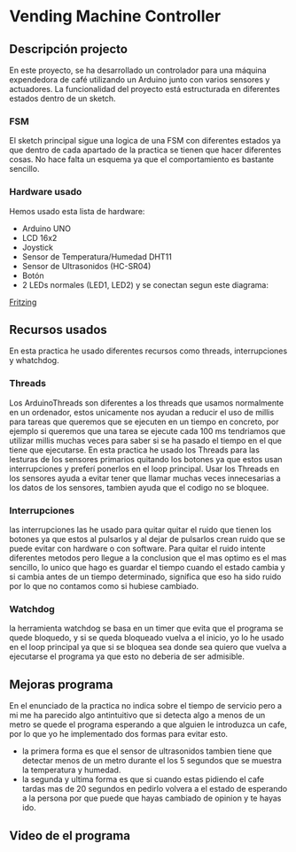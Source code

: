 # Vending Machine Controller
## Descripción projecto
En este proyecto, se ha desarrollado un controlador para una máquina expendedora de café utilizando un Arduino junto con varios sensores y actuadores. La funcionalidad del proyecto está estructurada en diferentes estados dentro de un sketch. 
### FSM
El sketch principal sigue una logica de una FSM con diferentes estados ya que dentro de cada apartado de la practica se tienen que hacer diferentes cosas. No hace falta un esquema ya que el comportamiento es bastante sencillo.
### Hardware usado
Hemos usado esta lista de hardware:
  - Arduino UNO
  - LCD 16x2
  - Joystick
  - Sensor de Temperatura/Humedad DHT11
  - Sensor de Ultrasonidos (HC-SR04)
  - Botón
  - 2 LEDs normales (LED1, LED2)
y se conectan segun este diagrama:

[Fritzing]()
## Recursos usados 
En esta practica he usado diferentes recursos como threads, interrupciones y whatchdog.
### Threads 
Los ArduinoThreads son diferentes a los threads que usamos normalmente en un ordenador, estos unicamente nos ayudan a reducir el uso de millis para tareas que queremos que se ejecuten en un tiempo en concreto, por ejemplo si queremos que una tarea se ejecute cada 100 ms tendriamos que utilizar millis muchas veces para saber si se ha pasado el tiempo en el que tiene que ejecutarse.
En esta practica he usado los Threads para las lesturas de los sensores primarios quitando los botones ya que estos usan interrupciones y preferí ponerlos en el loop principal.
Usar los Threads en los sensores ayuda a evitar tener que llamar muchas veces innecesarias a los datos de los sensores, tambien ayuda que el codigo no se bloquee.
### Interrupciones
las interrupciones las he usado para quitar quitar el ruido que tienen los botones ya que estos al pulsarlos y al dejar de pulsarlos crean ruido que se puede evitar con hardware o con software. 
Para quitar el ruido intente diferentes metodos pero llegue a la conclusion que el mas optimo es el mas sencillo, lo unico que hago es guardar el tiempo cuando el estado cambia y si cambia antes de un tiempo determinado, significa que eso ha sido ruido por lo que no contamos como si hubiese cambiado.
### Watchdog
la herramienta watchdog se basa en un timer que evita que el programa se quede bloquedo, y si se queda bloqueado vuelva a el inicio, yo lo he usado en el loop principal ya que si se bloquea sea donde sea quiero que vuelva a ejecutarse el programa ya que esto no deberia de ser admisible.

## Mejoras programa
En el enunciado de la practica no indica sobre el tiempo de servicio pero a mi me ha parecido algo antintuitivo que si detecta algo a menos de un metro se quede el programa esperando a que alguien le introduzca un cafe, por lo que yo he implementado dos formas para evitar esto.
  - la primera forma es que el sensor de ultrasonidos tambien tiene que detectar menos de un metro durante el los 5 segundos que se muestra la temperatura y humedad.
  - la segunda y ultima forma es que si cuando estas pidiendo el cafe tardas mas de 20 segundos en pedirlo volvera a el estado de esperando a la persona por que puede que hayas cambiado de opinion y te hayas ido.
## Video de el programa
